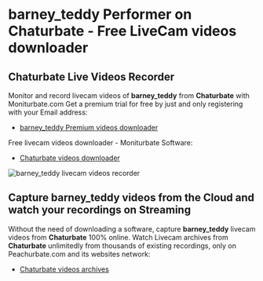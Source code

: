 # barney_teddy Performer on Chaturbate - Free LiveCam videos downloader

## Chaturbate Live Videos Recorder

Monitor and record livecam videos of **barney_teddy** from **Chaturbate** with Moniturbate.com
Get a premium trial for free by just and only registering with your Email address:
* [barney_teddy Premium videos downloader](https://moniturbate.com/request-demo-licence-key.html)

Free livecam videos downloader - Moniturbate Software:
* [Chaturbate videos downloader](https://moniturbate.com/moniturbate-download-software.html)

![barney_teddy livecam videos recorder](https://peachurnet.com/templates/moniturbate-software.png)


## Capture barney_teddy videos from the Cloud and watch your recordings on Streaming

Without the need of downloading a software, capture **barney_teddy** livecam videos from **Chaturbate** 100% online.
Watch Livecam archives from **Chaturbate** unlimitedly from thousands of existing recordings, only on Peachurbate.com and its websites network:
* [Chaturbate videos archives](https://peachurnet.com/)